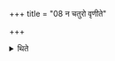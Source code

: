 +++
title = "08 न चतुरो वृणीते"

+++

<details><summary>थिते</summary>

8. He does not mention four (Mantra-authors); he also does not mention more than five (Mantra-authors).
</details>
